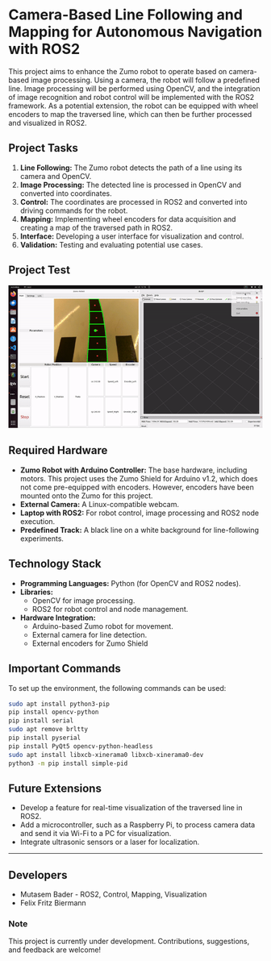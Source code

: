 # Camera-Based Line Following and Mapping for Autonomous Navigation with ROS2

This project aims to enhance the Zumo robot to operate based on camera-based image processing. Using a camera, the robot will follow a predefined line. Image processing will be performed using OpenCV, and the integration of image recognition and robot control will be implemented with the ROS2 framework. As a potential extension, the robot can be equipped with wheel encoders to map the traversed line, which can then be further processed and visualized in ROS2.

## Project Tasks

1. **Line Following:** The Zumo robot detects the path of a line using its camera and OpenCV.
2. **Image Processing:** The detected line is processed in OpenCV and converted into coordinates.
3. **Control:** The coordinates are processed in ROS2 and converted into driving commands for the robot.
4. **Mapping:** Implementing wheel encoders for data acquisition and creating a map of the traversed path in ROS2.
5. **Interface:** Developing a user interface for visualization and control.
6. **Validation:** Testing and evaluating potential use cases.

## Project Test
![Demo GIF](zumo_robot/Video&Gif/zumorobot_test.gif)

## Required Hardware

- **Zumo Robot with Arduino Controller:** The base hardware, including motors. This project uses the Zumo Shield for Arduino v1.2, which does not come pre-equipped with encoders. However, encoders have been mounted onto the Zumo for this project.
- **External Camera:** A Linux-compatible webcam.
- **Laptop with ROS2:** For robot control, image processing and ROS2 node execution.
- **Predefined Track:** A black line on a white background for line-following experiments.

## Technology Stack

- **Programming Languages:** Python (for OpenCV and ROS2 nodes).
- **Libraries:**
  - OpenCV for image processing.
  - ROS2 for robot control and node management.
- **Hardware Integration:**
  - Arduino-based Zumo robot for movement.
  - External camera for line detection.
  - External encoders for Zumo Shield

## Important Commands

To set up the environment, the following commands can be used:

```bash
sudo apt install python3-pip
pip install opencv-python
pip install serial
sudo apt remove brltty
pip install pyserial
pip install PyQt5 opencv-python-headless
sudo apt install libxcb-xinerama0 libxcb-xinerama0-dev
python3 -m pip install simple-pid


```

## Future Extensions

- Develop a feature for real-time visualization of the traversed line in ROS2.
- Add a microcontroller, such as a Raspberry Pi, to process camera data and send it via Wi-Fi to a PC for visualization.
- Integrate ultrasonic sensors or a laser for localization.

---

## Developers

- Mutasem Bader - ROS2, Control, Mapping, Visualization
- Felix Fritz Biermann


### Note

This project is currently under development. Contributions, suggestions, and feedback are welcome!
